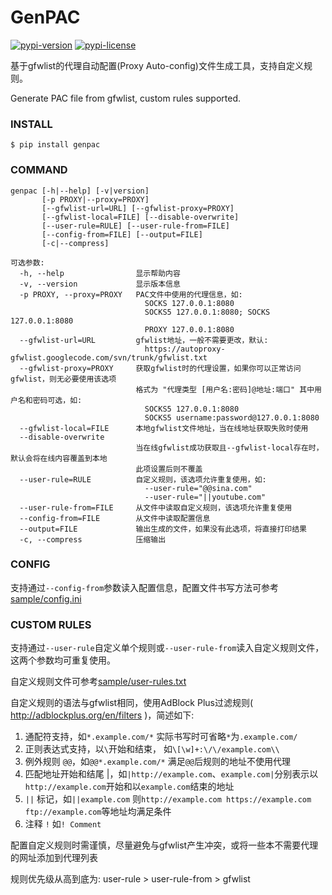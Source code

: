 # GenPAC

[![pypi-version]][pypi] [![pypi-license]][pypi]

基于gfwlist的代理自动配置(Proxy Auto-config)文件生成工具，支持自定义规则。

Generate PAC file from gfwlist, custom rules supported. 

### INSTALL

```shell
$ pip install genpac
```

### COMMAND

```
genpac [-h|--help] [-v|version]
       [-p PROXY|--proxy=PROXY]
       [--gfwlist-url=URL] [--gfwlist-proxy=PROXY]
       [--gfwlist-local=FILE] [--disable-overwrite]
       [--user-rule=RULE] [--user-rule-from=FILE]
       [--config-from=FILE] [--output=FILE]
       [-c|--compress]

可选参数:
  -h, --help                显示帮助内容
  -v, --version             显示版本信息
  -p PROXY, --proxy=PROXY   PAC文件中使用的代理信息，如:
                              SOCKS 127.0.0.1:8080
                              SOCKS5 127.0.0.1:8080; SOCKS 127.0.0.1:8080
                              PROXY 127.0.0.1:8080
  --gfwlist-url=URL         gfwlist地址，一般不需要更改，默认: 
                              https://autoproxy-gfwlist.googlecode.com/svn/trunk/gfwlist.txt
  --gfwlist-proxy=PROXY     获取gfwlist时的代理设置，如果你可以正常访问gfwlist，则无必要使用该选项
                            格式为 "代理类型 [用户名:密码]@地址:端口" 其中用户名和密码可选，如: 
                              SOCKS5 127.0.0.1:8080
                              SOCKS5 username:password@127.0.0.1:8080
  --gfwlist-local=FILE      本地gfwlist文件地址，当在线地址获取失败时使用
  --disable-overwrite
                            当在线gfwlist成功获取且--gfwlist-local存在时，默认会将在线内容覆盖到本地
                            此项设置后则不覆盖
  --user-rule=RULE          自定义规则，该选项允许重复使用，如:
                              --user-rule="@@sina.com"
                              --user-rule="||youtube.com"
  --user-rule-from=FILE     从文件中读取自定义规则，该选项允许重复使用
  --config-from=FILE        从文件中读取配置信息
  --output=FILE             输出生成的文件，如果没有此选项，将直接打印结果
  -c, --compress            压缩输出
```

### CONFIG

支持通过`--config-from`参数读入配置信息，配置文件书写方法可参考[sample/config.ini][]

### CUSTOM RULES

支持通过`--user-rule`自定义单个规则或`--user-rule-from`读入自定义规则文件，这两个参数均可重复使用。

自定义规则文件可参考[sample/user-rules.txt][]

自定义规则的语法与gfwlist相同，使用AdBlock Plus过滤规则( http://adblockplus.org/en/filters )，简述如下:
  
1. 通配符支持，如`*.example.com/*` 实际书写时可省略`*`为`.example.com/`
2. 正则表达式支持，以`\`开始和结束， 如`\[\w]+:\/\/example.com\\`
3. 例外规则 `@@`，如`@@*.example.com/*` 满足`@@`后规则的地址不使用代理
4. 匹配地址开始和结尾 |，如`|http://example.com`、`example.com|`分别表示以`http://example.com`开始和以`example.com`结束的地址
5. `||` 标记，如`||example.com` 则`http://example.com https://example.com ftp://example.com`等地址均满足条件
6. 注释 `!` 如`! Comment`

配置自定义规则时需谨慎，尽量避免与gfwlist产生冲突，或将一些本不需要代理的网址添加到代理列表

规则优先级从高到底为: user-rule > user-rule-from > gfwlist


[gfwlist]: http://autoproxy-gfwlist.googlecode.com/svn/trunk/gfwlist.txt
[sample/config.ini]: https://github.com/JinnLynn/genpac/blob/master/sample/config.ini
[sample/user-rules.txt]: https://github.com/JinnLynn/genpac/blob/master/sample/user-rules.txt
[pypi]:             https://pypi.python.org/pypi/genpac
[pypi-version]:     https://img.shields.io/pypi/v/genpac.svg?style=flat
[pypi-license]:     https://img.shields.io/pypi/l/genpac.svg?style=flat